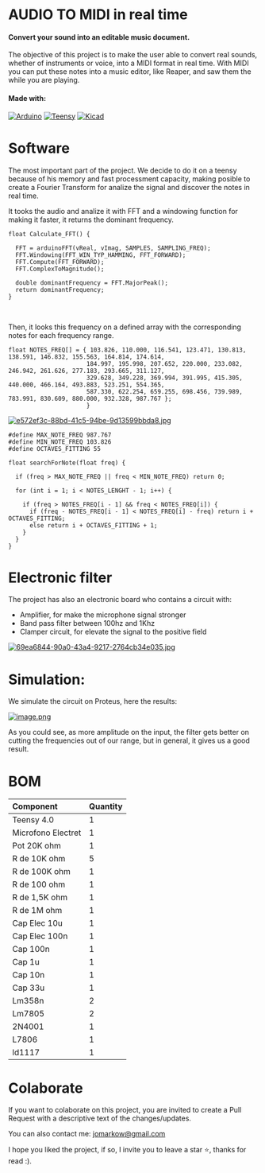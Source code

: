 # AUDIO TO MIDI in real time

#### Convert your sound into an editable music document.

The objective of this project is to make the user able to convert real sounds, whether of instruments or voice, into a MIDI format in real time. With MIDI you can put these notes into a music editor, like Reaper, and saw them the while you are playing.

#### Made with:

[![Arduino](https://img.shields.io/badge/Arduino_IDE-00979D?style=for-the-badge&logo=Arduino&logoColor=white)](https://www.arduino.cc/)
[![Teensy](https://img.shields.io/badge/Teensy_4.0-206922?style=for-the-badge)](https://www.pjrc.com/store/teensy40.html)
[![Kicad](https://img.shields.io/badge/Kicad-1a2dc7?style=for-the-badge&logo=kicad)](https://www.kicad.org/)

# Software


The most important part of the project. We decide to do it on a teensy because of his memory and fast processment capacity, making posible to create a Fourier Transform for analize the signal and discover the notes in real time.

It tooks the audio and analize it with FFT and a windowing function for making it faster, it returns the dominant frequency. 

```
float Calculate_FFT() {

  FFT = arduinoFFT(vReal, vImag, SAMPLES, SAMPLING_FREQ);
  FFT.Windowing(FFT_WIN_TYP_HAMMING, FFT_FORWARD);
  FFT.Compute(FFT_FORWARD);
  FFT.ComplexToMagnitude();

  double dominantFrequency = FFT.MajorPeak();
  return dominantFrequency;
}
```
<br>

Then, it looks this frequency on a defined array with the corresponding notes for each frequency range.

```
float NOTES_FREQ[] = { 103.826, 110.000, 116.541, 123.471, 130.813, 138.591, 146.832, 155.563, 164.814, 174.614,
                      184.997, 195.998, 207.652, 220.000, 233.082, 246.942, 261.626, 277.183, 293.665, 311.127,
                      329.628, 349.228, 369.994, 391.995, 415.305, 440.000, 466.164, 493.883, 523.251, 554.365,
                      587.330, 622.254, 659.255, 698.456, 739.989, 783.991, 830.609, 880.000, 932.328, 987.767 };
                      }
```

[![e572ef3c-88bd-41c5-94be-9d13599bbda8.jpg](https://i.postimg.cc/PJHggxD0/e572ef3c-88bd-41c5-94be-9d13599bbda8.jpg)](https://postimg.cc/WF9YrsX7)

```
#define MAX_NOTE_FREQ 987.767
#define MIN_NOTE_FREQ 103.826
#define OCTAVES_FITTING 55

float searchForNote(float freq) {

  if (freq > MAX_NOTE_FREQ || freq < MIN_NOTE_FREQ) return 0;

  for (int i = 1; i < NOTES_LENGHT - 1; i++) {

    if (freq > NOTES_FREQ[i - 1] && freq < NOTES_FREQ[i]) {
      if (freq - NOTES_FREQ[i - 1] < NOTES_FREQ[i] - freq) return i + OCTAVES_FITTING;
      else return i + OCTAVES_FITTING + 1;
    }
  }
}
```
# Electronic filter

The project has also an electronic board who contains a circuit with:
* Amplifier, for make the microphone signal stronger
* Band pass filter between 100hz and 1Khz
* Clamper circuit, for elevate the signal to the positive field

[![69ea6844-90a0-43a4-9217-2764cb34e035.jpg](https://i.postimg.cc/MTbgxwq4/69ea6844-90a0-43a4-9217-2764cb34e035.jpg)](https://postimg.cc/Kkj0rdKr)

# Simulation:

We simulate the circuit on Proteus, here the results:

[![image.png](https://i.postimg.cc/mk1MCLkp/image.png)](https://postimg.cc/p5xpttDK)


As you could see, as more amplitude on the input, the filter gets better on cutting the frequencies out of our range, but in general, it gives us a good result.

# BOM

Component|Quantity|
|:-------------|:-------------|
|Teensy 4.0|1|
|Microfono Electret|1|
|Pot 20K ohm|1|
|R de 10K ohm|5|
|R de 100K ohm|1|
|R de 100 ohm|1|
|R de 1,5K ohm|1|
|R de 1M ohm|1|
|Cap Elec 10u|1|
|Cap Elec 100n|1|
|Cap 100n|1|
|Cap 1u|1|
|Cap 10n|1|
|Cap 33u|1|
|Lm358n|2|
|Lm7805|2|
|2N4001|1|
|L7806|1|
|ld1117|1|



# Colaborate

If you want to colaborate on this project, you are invited to create a Pull Request with a descriptive text of the changes/updates.

You can also contact me: 
[jomarkow@gmail.com](mailto:jomarkow@gmail.com)

I hope you liked the project, if so, I invite you to leave a star ⭐, thanks for read :).
